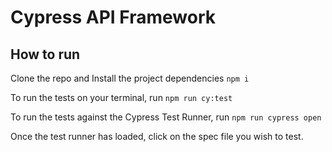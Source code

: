 # Cypress API Framework


## How to run

Clone the repo and Install the project dependencies
`npm i`

To run the tests on your terminal, run
`npm run cy:test`

To run the tests against the Cypress Test Runner, run
`npm run cypress open`

Once the test runner has loaded, click on the spec file you wish to test.

